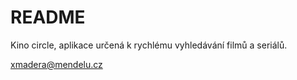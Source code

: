 # README #

Kino circle, aplikace určená k rychlému vyhledávání filmů a seriálů.

xmadera@mendelu.cz